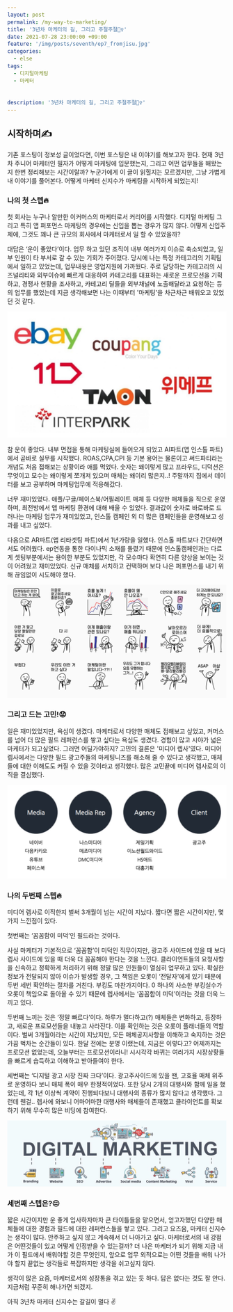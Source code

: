 ```yaml
---
layout: post
permalink: /my-way-to-marketing/
title: '3년차 마케터의 길, 그리고 주절주절🧍‍♀️‍'
date: 2021-07-28 23:00:00 +09:00
feature: '/img/posts/seventh/ep7_fromjisu.jpg'
categories:
  - else
tags:
  - 디지털마케팅
  - 마케터


description: '3년차 마케터의 길, 그리고 주절주절🧍‍♀️'
---
```


## 시작하며✍️

  기존 포스팅이 정보성 글이었다면, 이번 포스팅은 내 이야기를 해보고자 한다. 현재 3년차 주니어 마케터인 필자가 어떻게 마케팅에 입문했는지, 그리고 어떤 업무들을 해왔는지 한번 정리해보는 시간이랄까? 누군가에게 이 글이 읽힐지는 모르겠지만, 그냥 가볍게 내 이야기를 풀어본다. 어떻게 마케터 신지수가 마케팅을 시작하게 되었는지!


### 나의 첫 스텝🔥

첫 회사는 누구나 알만한 이커머스의 마케터로서 커리어를 시작했다. 디지털 마케팅 그리고 특히 앱 퍼포먼스 마케팅의 경우에는 신입을 뽑는 경우가 많지 않다. 어떻게 신입주제에, 그것도 꽤나 큰 규모의 회사에서 마케터로서 일 할 수 있었을까?

대답은 ‘운이 좋았다’이다. 업무 하고 있던 조직이 내부 여러가지 이슈로 축소되었고, 일부 인원이 타 부서로 갈 수 있는 기회가 주어졌다. 당시에 나는 특정 카테고리의 기획팀에서 일하고 있었는데, 업무내용은 영업지원에 가까웠다. 주로 담당하는 카테고리의 시즈널리티와 외부이슈에 빠르게 대응하여 카테고리를 대표하는 새로운 프로모션을 기획하고, 경쟁사 현황을 조사하고, 카테고리 딜들을 외부채널에 노출해달라고 요청하는 등의 업무를 했었는데 지금 생각해보면 나는 이때부터 '마케팅'을 차근차근 배워오고 있었던 것 같다.


![이커머스](/img/posts/seventh/img10.JPG)

참 운이 좋았다. 내부 면접을 통해 마케팅실에 들어오게 되었고 AI파트(앱 인스톨 파트)에서 곧바로 실무를 시작했다. ROAS,CPA,CPI 등 기본 용어는 물론이고 써드파티라는 개념도 처음 접해보는 상황이라 애를 먹었다. 숫자는 왜이렇게 많고 프라우드, 디덕션은 무엇이고 모수는 왜이렇게 쪼개져 있으며 매체는 왜이리 많은지..! 주말까지 집에서 데이터를 보고 공부하며 마케팅업무에 적응해갔다.

너무 재미있었다. 애플/구글/페이스북/어필레이트 매체 등 다양한 매체들을 직으로 운영하며, 최전방에서 앱 마케팅 환경에 대해 배울 수 있었다. 결과값이 숫자로 바로바로 드러나는 마케팅 업무가 재미있었고, 인스톨 캠페인 외 더 많은 캠페인들을 운영해보고 성과를 내고 싶었다.

 다음으로 AR파트(앱 리타겟팅 파트)에서 1년가량을 일했다. 인스톨 파트보다 간단하면서도 어려웠다. ep연동을 통한 다이나믹 소재를 돌렸기 때문에 인스톨캠페인과는 다르게 셋팅부분에서는 용이한 부분도 있었지만, 각 모수마다 확연히 다른 양상을 보이는 것이 어려웠고 재미있었다. 신규 매체를 서치하고 컨택하며 보다 나은 퍼포먼스를 내기 위해 끊임없이 시도해야 했다.

![마케팅이모티콘](/img/posts/seventh/img2.JPG)  

### 그리고 드는 고민!😟

일은 재미있었지만, 욕심이 생겼다. 마케터로서 다양한 매체도 접해보고 싶었고, 커머스를 넘어 더 많은 필드 레퍼런스를 쌓고 싶다는 욕심도 생겼다. 경험이 많고 시야가 넓은 마케터가 되고싶었다. 그러면 어딜가야하지? 고민의 결론은 '미디어 렙사'였다. 미디어 렙사에서는 다양한 필드 광고주들의 마케팅니즈를 해소해 줄 수 있다고 생각했고, 매체들에 대한 이해도도 커질 수 있을 것이라고 생각했다. 많은 고민끝에 미디어 렙사로의 이직을 결심했다.

![광고시장](/img/posts/seventh/img3.JPG)

### 나의 두번째 스텝🔥

미디어 렙사로 이직한지 벌써 3개월이 넘는 시간이 지났다. 짧다면 짧은 시간이지만, 몇가지 느낀점이 있다.

첫번째는 ‘꼼꼼함이 미덕’인 필드라는 것이다.

사실 마케터가 기본적으로 ‘꼼꼼함’이 미덕인 직무이지만, 광고주 사이드에 있을 때 보다 렙사 사이드에 있을 때 더욱 더 꼼꼼해야 한다는 것을 느낀다. 클라이언트들의 요청사항을 신속하고 정확하게 처리하기 위해 정말 많은 인원들이 열심히 업무하고 있다. 확실한 정보가 전달되지 않아 이슈가 발생할 경우, 그 책임은 오롯이 ‘전달자’에게 있기 때문에 두번 세번 확인하는 절차를 거친다. 부킹도 마찬가지이다. 0 하나의 사소한 부킹실수가 오롯이 책임으로 돌아올 수 있기 때문에 렙사에서는 ‘꼼꼼함이 미덕’이라는 것을 더욱 느끼고 있다.

두번째 느끼는 것은 ‘정말 빠르다’이다. 하루가 멀다하고(?) 매체들은 변화하고, 등장하고, 새로운 프로모션들을 내놓고 사라진다. 이를 확인하는 것은 오롯이 플래너들의 역할이다. 벌써 3개월이라는 시간이 지났지만, 모든 매체공지사항을 이해하고 숙지하는 것은 가끔 벅차는 순간들이 있다. 한달 전에는 분명 이랬는데, 지금은 이렇다고? 어제까지는 프로모션 없었는데, 오늘부터는 프로모션이라니! 시시각각 바뀌는 여러가지 시장상황들을 빠르게 습득하고 이해하고 받아들여야 한다.

세번째는 ‘디지털 광고 시장 진짜 크다’이다. 광고주사이드에 있을 땐, 고효율 매체 위주로 운영하다 보니 매체 폭이 매우 한정적이었다. 또한 당시 2개의 대행사와 함께 일을 했었는데, 각 1년 이상씩 계약이 진행되다보니 대행사의 종류가 많지 않다고 생각했다. 그런데 웬걸.. 렙사에 와보니 어마어마한 대행사와 매체들이 존재했고 클라이언트를 확보하기 위해 무수히 많은 비딩에 참여한다.

![디지털마케팅](/img/posts/seventh/img4.JPG)

### 세번째 스텝은?😐

짧은 시간이지만 운 좋게 입사하자마자 큰 타이틀들을 맡으면서, 얻고자했던 다양한 매체들에 대한 경험과 필드에 대한 레퍼런스들을 쌓고 있다. 그리고 요즈음, 마케터 신지수는 생각이 많다. 안주하고 싶지 않고 계속해서 더 나아가고 싶다. 마케터로서의 내 강점은 어떤것들이 있고 어떻게 인정받을 수 있는걸까? 더 나은 마케터가 되기 위해 지금 내가 이 필드에서 배워야할 것은 무엇인지, 앞으로 업무 외적으로는 어떤 것들을 배워 나가야 할지 끝없는 생각들로 복잡하지만 생각을 쉬고싶지 않다.

생각이 많은 요즘, 마케터로서의 성장통을 겪고 있는 듯 하다. 답은 없다는 것도 잘 안다. 지금처럼 꾸준히 해나가면 되겠지.

아직 3년차 마케터 신지수는 갈길이 멀다 ✌
